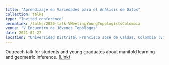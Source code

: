 ```yaml
---
title: "Aprendizaje en Variedades para el Análisis de Datos"
collection: talks
type: "Invited conference"
permalink: /talks/2020-talk-VMeetingYoungTopologistsColombia
venue: "V Encuentro de Jóvenes Topólogos"
date: 2021-02-27
location: "Universidad Distrital Francisco José de Caldas, Colombia (virtual)"
---
```


Outreach talk for students and young graduates about manifold learning and geometric inference. 
[(Link)](https://semlotoud2.wixsite.com/top5/bienvenido)

